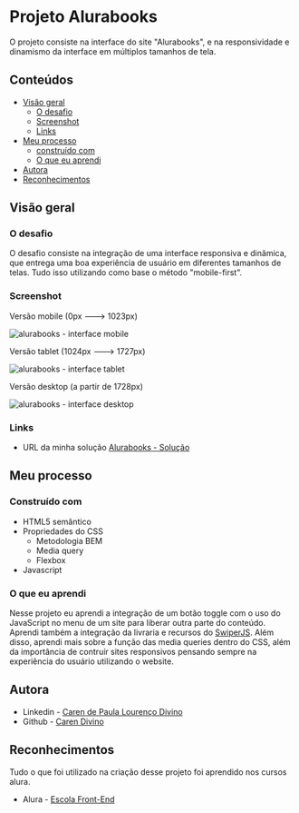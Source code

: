 # Projeto Alurabooks
O projeto consiste na interface do site "Alurabooks", e na responsividade e dinamismo da interface em múltiplos tamanhos de tela.


## Conteúdos
- [Visão geral](#visão-geral)
  - [O desafio](#o-desafio)
  - [Screenshot](#screenshot)
  - [Links](#links)
- [Meu processo](#meu-processo)
  - [construído com](#construído-com)
  - [O que eu aprendi](#o-que-eu-aprendi)
- [Autora](#autora)
- [Reconhecimentos](#reconhecimentos)

## Visão geral

### O desafio

O desafio consiste na integração de uma interface responsiva e dinâmica, que entrega uma boa experiência de usuário em diferentes tamanhos de telas. Tudo isso utilizando como base o método "mobile-first".

### Screenshot

Versão mobile (0px ---> 1023px)

![alurabooks - interface mobile](https://github.com/caredvn/alurabooks/assets/107898347/b0fe6cd5-a01a-49ae-a58a-e7c096b8782a)

Versão tablet (1024px ---> 1727px)

![alurabooks - interface tablet](https://github.com/caredvn/alurabooks/assets/107898347/d0079d37-ada0-4f56-baa1-49df4971577f)

Versão desktop (a partir de 1728px)

![alurabooks - interface desktop](https://github.com/caredvn/alurabooks/assets/107898347/dbe22f99-e0da-4bb2-9413-93bfd8c86352)

### Links

- URL da minha solução [Alurabooks - Solução](https://alurabooks-seven-murex.vercel.app/#)

## Meu processo

### Construído com

- HTML5 semântico
- Propriedades do CSS
  - Metodologia BEM
  - Media query
  - Flexbox
- Javascript

### O que eu aprendi

Nesse projeto eu aprendi a integração de um botão toggle com o uso do JavaScript no menu de um site para liberar outra parte do conteúdo.
Aprendi também a integração da livraria e recursos do [SwiperJS](https://swiperjs.com).
Além disso, aprendi mais sobre a função das media queries dentro do CSS, além da importância de contruír sites responsivos pensando sempre na experiência do usuário utilizando o website.

## Autora

- Linkedin - [Caren de Paula Lourenço Divino](https://www.linkedin.com/in/caren-de-paula-lourenço-divino-1a8536231/)
- Github - [Caren Divino](https://github.com/caredvn)

## Reconhecimentos

Tudo o que foi utilizado na criação desse projeto foi aprendido nos cursos alura.
- Alura - [Escola Front-End](https://www.alura.com.br/escola-front-end)



